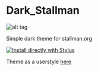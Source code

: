 # Dark_Stallman
![alt tag](https://s14.postimg.org/3mvhcvtq9/home.png)

Simple dark theme for stallman.org

[![Install directly with Stylus](https://img.shields.io/badge/Install%20directly%20with-Stylus-238b8b.svg)](https://rawgit.com/tkosamja/stylish-themes/master/stallman/stallman.user.css)

Theme as a userstyle [here](https://userstyles.org/styles/147162/dark-stallman)
